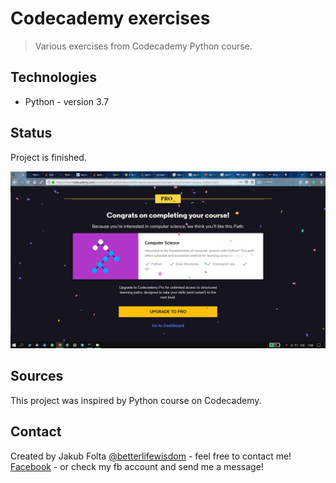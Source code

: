 # Codecademy exercises
> Various exercises from Codecademy Python course.

## Technologies
* Python - version 3.7

## Status
Project is finished.<br/>

![Course completed](./images/CompletedPythonCourse.jpg) 

## Sources
This project was inspired by Python course on Codecademy. 

## Contact
Created by Jakub Folta [@betterlifewisdom](https://www.betterlifewisdom.com/) - feel free to contact me!<br/>
[Facebook](https://www.facebook.com/jakub.folta.58) - or check my fb account and send me a message!
